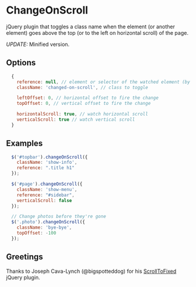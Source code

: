# ChangeOnScroll
jQuery plugin that toggles a class name when the element (or another element) goes above the top (or to the left on horizontal scroll) of the page.

*UPDATE:* Minified version.

## Options
```js
  {
    reference: null, // element or selector of the watched element (by default it's the target element)
    className: 'changed-on-scroll', // class to toggle

    leftOffset: 0, // horizontal offset to fire the change
    topOffset: 0, // vertical offset to fire the change

    horizontalScroll: true, // watch horizontal scroll
    verticalScroll: true // watch vertical scroll
  }
```

## Examples
```js
  $('#topbar').changeOnScroll({
    className: 'show-info',
    reference: ".title h1"
  });
```

```js
  $('#page').changeOnScroll({
    className: 'show-menu',
    reference: "#sidebar",
    verticalScroll: false
  });
```

```js
  // Change photos before they're gone
  $('.photo').changeOnScroll({
    className: 'bye-bye',
    topOffset: -100
  });
```

## Greetings
Thanks to Joseph Cava-Lynch (@bigspotteddog) for his [ScrollToFixed](http://bigspotteddog.github.io/ScrollToFixed/) jQuery plugin.
